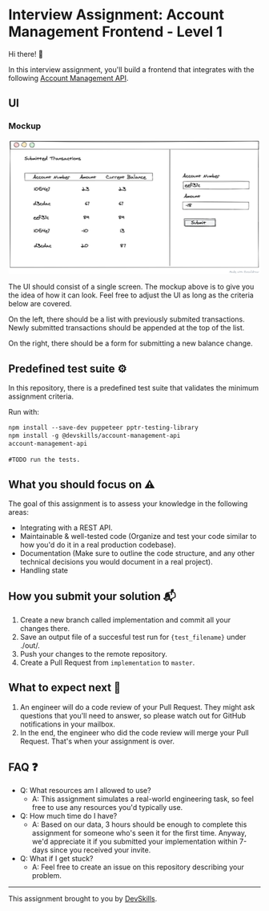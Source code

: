# Interview Assignment: Account Management Frontend - Level 1

Hi there! 👋

In this interview assignment, you'll build a frontend that integrates with the following [Account Management API](api-specification.yml).

## UI

### Mockup
![Mockup](mockup.png)

The UI should consist of a single screen. 
The mockup above is to give you the idea of how it can look. Feel free to adjust the UI as long as the criteria below are covered.

On the left, there should be a list with previously submited transactions.
Newly submitted transactions should be appended at the top of the list.

On the right, there should be a form for submitting a new balance change.


## Predefined test suite ⚙️

In this repository, there is a predefined test suite that validates the minimum assignment criteria.

Run with:

```
npm install --save-dev puppeteer pptr-testing-library
npm install -g @devskills/account-management-api
account-management-api

#TODO run the tests.
```

## What you should focus on ⚠️

The goal of this assignment is to assess your knowledge in the following areas:

- Integrating with a REST API.
- Maintainable & well-tested code (Organize and test your code similar to how you'd do it in a real production codebase).
- Documentation (Make sure to outline the code structure, and any other technical decisions you would document in a real project).
- Handling state

## How you submit your solution 📬

1. Create a new branch called implementation and commit all your changes there.
2. Save an output file of a succesful test run for `{test_filename}` under ./out/.
3. Push your changes to the remote repository.
4. Create a Pull Request from `implementation` to `master`.

## What to expect next 👀
1. An engineer will do a code review of your Pull Request. They might ask questions that you'll need to answer, so please watch out for GitHub notifications in your mailbox.
2. In the end, the engineer who did the code review will merge your Pull Request. That's when your assignment is over.

## FAQ ❓
- Q: What resources am I allowed to use?
  - A: This assignment simulates a real-world engineering task, so feel free to use any resources you'd typically use.
- Q: How much time do I have?
  - A: Based on our data, 3 hours should be enough to complete this assignment for someone who's seen it for the first time. Anyway, we'd appreciate it if you submitted your implementation within 7-days since you received your invite.
- Q: What if I get stuck?
  - A: Feel free to create an issue on this repository describing your problem.
  
---

This assignment brought to you by [DevSkills](https://devskills.co).
